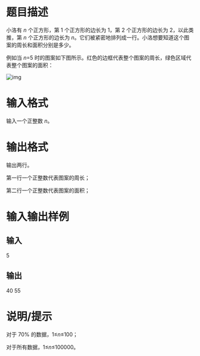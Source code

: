 # 题目描述

小洛有 *n* 个正方形，第 1 个正方形的边长为 1，第 2 个正方形的边长为 2，以此类推，第 *n* 个正方形的边长为 *n*。它们被紧密地排列成一行。小洛想要知道这个图案的周长和面积分别是多少。

例如当 *n*=5 时的图案如下图所示。红色的边框代表整个图案的周长，绿色区域代表整个图案的面积：

![img](https://cdn.luogu.com.cn/upload/image_hosting/92omqw1x.png)

# 输入格式

输入一个正整数 *n*。

# 输出格式

输出两行。

第一行一个正整数代表图案的周长；

第二行一个正整数代表图案的面积；

# 输入输出样例

## 输入

5

## 输出

40
55

# 说明/提示

对于 70% 的数据，1≤*n*≤100；

对于所有数据，1≤*n*≤100000。